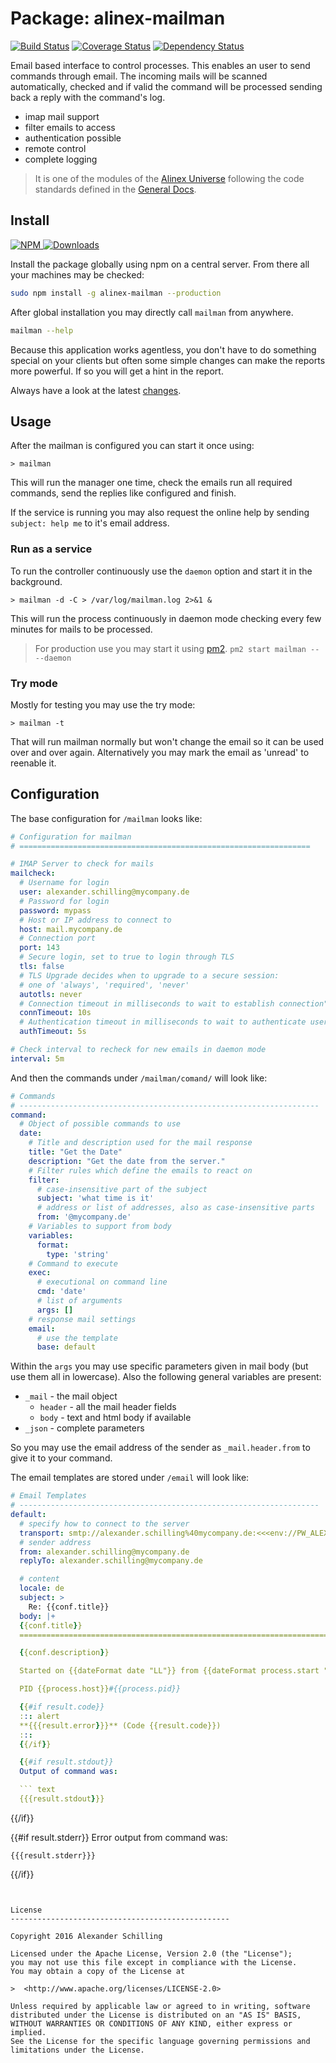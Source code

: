 Package: alinex-mailman
=================================================

[![Build Status](https://travis-ci.org/alinex/node-mailman.svg?branch=master)](https://travis-ci.org/alinex/node-mailman)
[![Coverage Status](https://coveralls.io/repos/alinex/node-mailman/badge.png?branch=master)](https://coveralls.io/r/alinex/node-mailman?branch=master)
[![Dependency Status](https://gemnasium.com/alinex/node-mailman.png)](https://gemnasium.com/alinex/node-mailman)

Email based interface to control processes. This enables an user to send commands
through email. The incoming mails will be scanned automatically, checked and if
valid the command will be processed sending back a reply with the command's log.

- imap mail support
- filter emails to access
- authentication possible
- remote control
- complete logging

> It is one of the modules of the [Alinex Universe](http://alinex.github.io/code.html)
> following the code standards defined in the [General Docs](http://alinex.github.io/develop).


Install
-------------------------------------------------

[![NPM](https://nodei.co/npm/alinex-mailman.png?downloads=true&downloadRank=true&stars=true)
 ![Downloads](https://nodei.co/npm-dl/alinex-mailman.png?months=9&height=3)
](https://www.npmjs.com/package/alinex-mailman)

Install the package globally using npm on a central server. From there all your
machines may be checked:

``` sh
sudo npm install -g alinex-mailman --production
```

After global installation you may directly call `mailman` from anywhere.

``` sh
mailman --help
```

Because this application works agentless, you don't have to do something special
on your clients but often some simple changes can make the reports more powerful.
If so you will get a hint in the report.

Always have a look at the latest [changes](Changelog.md).


Usage
-------------------------------------------------
After the mailman is configured you can start it once using:

    > mailman

This will run the manager one time, check the emails run all required commands,
send the replies like configured and finish.

If the service is running you may also request the online help by sending
`subject: help me` to it's email address.


### Run as a service

To run the controller continuously use the `daemon` option and start it in the
background.

    > mailman -d -C > /var/log/mailman.log 2>&1 &

This will run the process continuously in daemon mode checking every few minutes
for mails to be processed.

> For production use you may start it using [pm2](http://pm2.keymetrics.io/).
> `pm2 start mailman -- --daemon`


### Try mode

Mostly for testing you may use the try mode:

    > mailman -t

That will run mailman normally but won't change the email so it can be used over
and over again. Alternatively you may mark the email as 'unread' to reenable it.


Configuration
-------------------------------------------------

The base configuration for `/mailman` looks like:

``` yaml
# Configuration for mailman
# =================================================================

# IMAP Server to check for mails
mailcheck:
  # Username for login
  user: alexander.schilling@mycompany.de
  # Password for login
  password: mypass
  # Host or IP address to connect to
  host: mail.mycompany.de
  # Connection port
  port: 143
  # Secure login, set to true to login through TLS
  tls: false
  # TLS Upgrade decides when to upgrade to a secure session:
  # one of 'always', 'required', 'never'
  autotls: never
  # Connection timeout in milliseconds to wait to establish connection"
  connTimeout: 10s
  # Authentication timeout in milliseconds to wait to authenticate user"
  authTimeout: 5s

# Check interval to recheck for new emails in daemon mode
interval: 5m
```

And then the commands under `/mailman/comand/` will look like:

``` yaml
# Commands
# -------------------------------------------------------------------
command:
  # Object of possible commands to use
  date:
    # Title and description used for the mail response
    title: "Get the Date"
    description: "Get the date from the server."
    # Filter rules which define the emails to react on
    filter:
      # case-insensitive part of the subject
      subject: 'what time is it'
      # address or list of addresses, also as case-insensitive parts
      from: '@mycompany.de'
    # Variables to support from body
    variables:      
      format:
        type: 'string'
    # Command to execute
    exec:
      # executional on command line
      cmd: 'date'
      # list of arguments
      args: []
    # response mail settings
    email:
      # use the template
      base: default
```

Within the `args` you may use specific parameters given in mail body (but use them
all in lowercase). Also the following general variables are present:

- `_mail` - the mail object
  - `header` - all the mail header fields
  - `body` - text and html body if available
- `_json` - complete parameters

So you may use the email address of the sender as `_mail.header.from` to give it
to your command.

The email templates are stored under `/email` will look like:

``` yaml
# Email Templates
# -------------------------------------------------------------------
default:
  # specify how to connect to the server
  transport: smtp://alexander.schilling%40mycompany.de:<<<env://PW_ALEX_COM>>>@mail.mycompany.de
  # sender address
  from: alexander.schilling@mycompany.de
  replyTo: alexander.schilling@mycompany.de

  # content
  locale: de
  subject: >
    Re: {{conf.title}}
  body: |+
  {{conf.title}}
  ==========================================================================

  {{conf.description}}

  Started on {{dateFormat date "LL"}} from {{dateFormat process.start "LTS"}} to {{dateFormat process.end "LTS"}}

  PID {{process.host}}#{{process.pid}}

  {{#if result.code}}
  ::: alert
  **{{{result.error}}}** (Code {{result.code}})
  :::
  {{/if}}

  {{#if result.stdout}}
  Output of command was:

  ``` text
  {{{result.stdout}}}
  ```
  {{/if}}

  {{#if result.stderr}}
  Error output from command was:

  ``` text
  {{{result.stderr}}}
  ```
  {{/if}}
```


License
-------------------------------------------------

Copyright 2016 Alexander Schilling

Licensed under the Apache License, Version 2.0 (the "License");
you may not use this file except in compliance with the License.
You may obtain a copy of the License at

>  <http://www.apache.org/licenses/LICENSE-2.0>

Unless required by applicable law or agreed to in writing, software
distributed under the License is distributed on an "AS IS" BASIS,
WITHOUT WARRANTIES OR CONDITIONS OF ANY KIND, either express or implied.
See the License for the specific language governing permissions and
limitations under the License.

